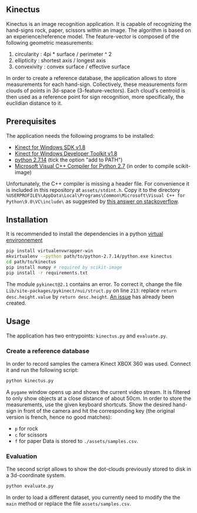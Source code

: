 
Kinectus
---
Kinectus is an image recognition application. It is capable of recognizing the hand-signs rock, paper, scissors within an image. The algorithm is based on an experience/reference model. The feature-vector is composed of the following geometric measurements:

1. circularity : 4pi * surface / perimeter ^ 2
2. ellipticity : shortest axis / longest axis
3. convexivity : convex surface / effective surface

In order to create a reference database, the application allows to store measurements for each hand-sign. Collectively, these measurements form clouds of points in 3d-space (3-feature-vectors). Each cloud's centroid is then used as a reference point for sign recognition, more specifically, the euclidian distance to it.


Prerequisites
---
The application needs the following programs to be installed:

- [Kinect for Windows SDK v1.8][1]
- [Kinect for Windows Developer Toolkit v1.8][2]
- [python 2.7.14][5] (tick the option "add to PATH")
- [Microsoft Visual C++ Compiler for Python 2.7][3] (in order to compile scikit-image)

Unfortunately, the C++ compiler is missing a header file. For convenience it is included in this repository at `assets/stdint.h`. Copy it to the directory `%USERPROFILE%\AppData\Local\Programs\Common\Microsoft\Visual C++ for Python\9.0\VC\include\` as suggested by [this answer on stackoverflow][4].

Installation
---
It is recommended to install the dependencies in a python [virtual environnement][7]
```sh
pip install virtualenvwrapper-win
mkvirtualenv --python path/to/python-2.7.14/python.exe kinectus
cd path/to/kinectus
pip install numpy # required by scikit-image
pip install -r requirements.txt
```

The module `pykinect@2.1` contains an error. To correct it, change the file `Lib/site-packages/pykinect/nui/struct.py` on line `213`: replace `return desc.height.value` by `return desc.height`. [An issue][6] has already been created.

Usage
---
The application has two entrypoints: `kinectus.py` and `evaluate.py`.

### Create a reference database
In order to record samples the camera Kinect XBOX 360 was used. Connect it and run the following script:
```sh
python kinectus.py
```
A `pygame` window opens up and shows the current video stream. It is filtered to only show objects at a close distance of about 50cm. In order to store the measurements, use the given keyboard shortcuts. Show the desired hand-sign in front of the camera and hit the corresponding key (the original version is french, hence no good matches):
- `p` for rock
- `c` for scissors
- `f` for paper 
Data is stored to `./assets/samples.csv`.

### Evaluation
The second script allows to show the dot-clouds previously stored to disk in a 3d-coordinate system.
```sh
python evaluate.py 
```
In order to load a different dataset, you currently need to modify the the `main` method or replace the file `assets/samples.csv`.

[1]: https://www.microsoft.com/en-us/download/confirmation.aspx?id=40278
[2]: https://www.microsoft.com/en-us/download/confirmation.aspx?id=40276
[3]: https://wiki.python.org/moin/WindowsCompilers
[4]: https://stackoverflow.com/questions/44865576/python-scikit-image-install-failing-using-pip
[5]: https://www.python.org/ftp/python/2.7.14/python-2.7.14.msi
[6]: https://github.com/Microsoft/PTVS/issues/3717
[7]: https://virtualenvwrapper.readthedocs.io/en/latest/
